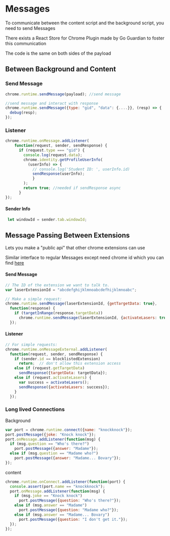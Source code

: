# Messages

To communicate between the content script and the background script, you need to send Messages

There exists a React Store for Chrome Plugin made by Go Guardian to foster this communication

The code is the same on both sides of the payload

## Between Background and Content

### Send Message

```javascript
chrome.runtime.sendMessage(payload); //send message

//send message and interact with response
chrome.runtime.sendMessage({type: "gid", "data": {....}}, (resp) => {
  debug(resp);
});
```

### Listener

```javascript
chrome.runtime.onMessage.addListener(
    function(request, sender, sendResponse) {
      if (request.type === "gid") {
        console.log(request.data);
        chrome.identity.getProfileUserInfo(
          (userInfo) => {
            // console.log('Student ID: ', userInfo.id)
            sendResponse(userInfo);
        	}
        );
        return true; //needed if sendResponse async
      }
});
```

#### Sender Info

```javascript
 let windowId = sender.tab.windowId;
```

## Message Passing Between Extensions

Lets you make a "public api" that other chrome extensions can use

Similar interface to regular Messages except need chrome id which you can find [here](https://stackoverflow.com/questions/8946325/chrome-extension-id-how-to-find-it)

#### Send Message

```js
// The ID of the extension we want to talk to.
var laserExtensionId = "abcdefghijklmnoabcdefhijklmnoabc";

// Make a simple request:
chrome.runtime.sendMessage(laserExtensionId, {getTargetData: true},
  function(response) {
    if (targetInRange(response.targetData))
      chrome.runtime.sendMessage(laserExtensionId, {activateLasers: true});
  });
```

#### Listener

```js
// For simple requests:
chrome.runtime.onMessageExternal.addListener(
  function(request, sender, sendResponse) {
    if (sender.id == blocklistedExtension)
      return;  // don't allow this extension access
    else if (request.getTargetData)
      sendResponse({targetData: targetData});
    else if (request.activateLasers) {
      var success = activateLasers();
      sendResponse({activateLasers: success});
    }
  });
```

### Long lived Connections

Background

```js
var port = chrome.runtime.connect({name: "knockknock"});
port.postMessage({joke: "Knock knock"});
port.onMessage.addListener(function(msg) {
  if (msg.question == "Who's there?")
    port.postMessage({answer: "Madame"});
  else if (msg.question == "Madame who?")
    port.postMessage({answer: "Madame... Bovary"});
});
```

content

```js
chrome.runtime.onConnect.addListener(function(port) {
  console.assert(port.name == "knockknock");
  port.onMessage.addListener(function(msg) {
    if (msg.joke == "Knock knock")
      port.postMessage({question: "Who's there?"});
    else if (msg.answer == "Madame")
      port.postMessage({question: "Madame who?"});
    else if (msg.answer == "Madame... Bovary")
      port.postMessage({question: "I don't get it."});
  });
});
```

